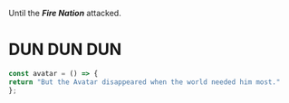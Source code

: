 Until the ***Fire Nation*** attacked.
# DUN DUN DUN
```js
const avatar = () => {
return "But the Avatar disappeared when the world needed him most."
};
```